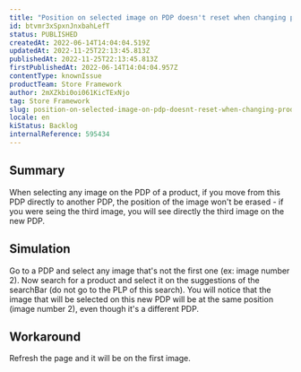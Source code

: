 ```yaml
---
title: "Position on selected image on PDP doesn't reset when changing product"
id: btvmr3xSpxnJnxbahLefT
status: PUBLISHED
createdAt: 2022-06-14T14:04:04.519Z
updatedAt: 2022-11-25T22:13:45.813Z
publishedAt: 2022-11-25T22:13:45.813Z
firstPublishedAt: 2022-06-14T14:04:04.957Z
contentType: knownIssue
productTeam: Store Framework
author: 2mXZkbi0oi061KicTExNjo
tag: Store Framework
slug: position-on-selected-image-on-pdp-doesnt-reset-when-changing-product
locale: en
kiStatus: Backlog
internalReference: 595434
---
```


## Summary


When selecting any image on the PDP of a product, if you move from this PDP directly to another PDP, the position of the image won't be erased - if you were seing the third image, you will see directly the third image on the new PDP.



## Simulation


Go to a PDP and select any image that's not the first one (ex: image number 2). Now search for a product and select it on the suggestions of the searchBar (do not go to the PLP of this search). You will notice that the image that will be selected on this new PDP will be at the same position (image number 2), even though it's a different PDP.



## Workaround


Refresh the page and it will be on the first image.

